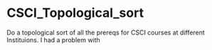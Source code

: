 # CSCI_Topological_sort
Do a topological sort of all the prereqs for CSCI courses at different Instituions.
I had a problem with 
